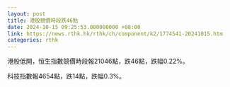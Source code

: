 ```yaml
---
layout: post
title: 港股競價時段跌46點
date: 2024-10-15 09:25:53.000000000 +08:00
link: https://news.rthk.hk/rthk/ch/component/k2/1774541-20241015.htm
categories: rthk
---
```


港股低開，恒生指數競價時段報21046點，跌46點，跌幅0.22%。

科技指數報4654點，跌14點，跌幅0.3%。
